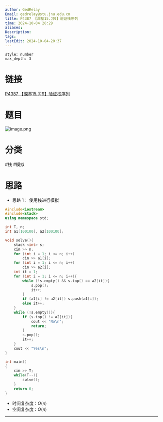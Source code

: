 ```yaml
---
author: GedRelay
Email: gedrelay@stu.jnu.edu.cn
title: P4387 【深基15.习9】验证栈序列
time: 2024-10-04 20:29
aliases: 
Description: 
tags: 
lastEdit: 2024-10-04-20:37
---
```


```toc
style: number
max_depth: 3
```

# 链接
[P4387 【深基15.习9】验证栈序列](https://www.luogu.com.cn/problem/P4387) 

# 题目
![image.png](https://ged-pic-bed.oss-cn-guangzhou.aliyuncs.com/img/202410042030742.png)


# 分类
#栈 #模拟 

# 思路
- 思路 1：
使用栈进行模拟


```cpp
#include<iostream>
#include<stack>
using namespace std;

int T, n;
int a1[100100], a2[100100];

void solve(){
    stack <int> s;
    cin >> n;
	for (int i = 1; i <= n; i++)
		cin >> a1[i];
	for (int i = 1; i <= n; i++)
		cin >> a2[i];
	int it = 1;
	for (int i = 1; i <= n; i++){
		while (!s.empty() && s.top() == a2[it]){
			s.pop();
			it++;
		}
		if (a1[i] != a2[it]) s.push(a1[i]);
		else it++;
	}
	while (!s.empty()){
		if (s.top() != a2[it]){
			cout << "No\n";
			return;
		}
		s.pop();
		it++;
	}
	cout << "Yes\n";
}

int main()
{
    cin >> T;
    while(T--){
        solve();
    }
	return 0;
}
```


- 时间复杂度：${O\left( n \right)  }$ 
- 空间复杂度：${O\left( n \right)  }$ 


---

